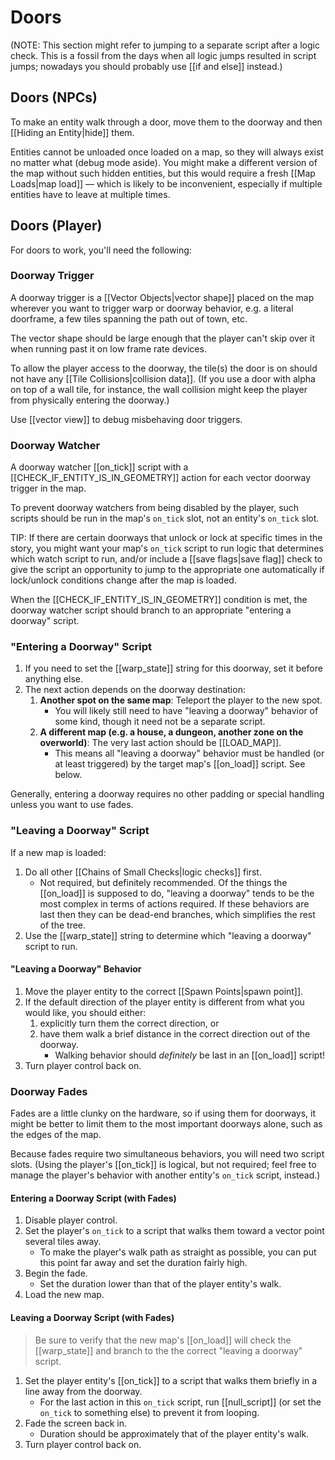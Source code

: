 # Doors

(NOTE: This section might refer to jumping to a separate script after a logic check. This is a fossil from the days when all logic jumps resulted in script jumps; nowadays you should probably use [[if and else]] instead.)

## Doors (NPCs)

To make an entity walk through a door, move them to the doorway and then [[Hiding an Entity|hide]] them.

Entities cannot be unloaded once loaded on a map, so they will always exist no matter what (debug mode aside). You might make a different version of the map without such hidden entities, but this would require a fresh [[Map Loads|map load]] — which is likely to be inconvenient, especially if multiple entities have to leave at multiple times.

## Doors (Player)

For doors to work, you'll need the following:

### Doorway Trigger

A doorway trigger is a [[Vector Objects|vector shape]] placed on the map wherever you want to trigger warp or doorway behavior, e.g. a literal doorframe, a few tiles spanning the path out of town, etc.

The vector shape should be large enough that the player can't skip over it when running past it on low frame rate devices.

To allow the player access to the doorway, the tile(s) the door is on should not have any [[Tile Collisions|collision data]]. (If you use a door with alpha on top of a wall tile, for instance, the wall collision might keep the player from physically entering the doorway.)

Use [[vector view]] to debug misbehaving door triggers.

### Doorway Watcher

A doorway watcher [[on_tick]] script with a [[CHECK_IF_ENTITY_IS_IN_GEOMETRY]] action for each vector doorway trigger in the map.

To prevent doorway watchers from being disabled by the player, such scripts should be run in the map's `on_tick` slot, not an entity's `on_tick` slot.

TIP: If there are certain doorways that unlock or lock at specific times in the story, you might want your map's `on_tick` script to run logic that determines which watch script to run, and/or include a [[save flags|save flag]] check to give the script an opportunity to jump to the appropriate one automatically if lock/unlock conditions change after the map is loaded.

When the [[CHECK_IF_ENTITY_IS_IN_GEOMETRY]] condition is met, the doorway watcher script should branch to an appropriate "entering a doorway" script.

### "Entering a Doorway" Script

1. If you need to set the [[warp_state]] string for this doorway, set it before anything else.
2. The next action depends on the doorway destination:
	1. **Another spot on the same map**: Teleport the player to the new spot.
		- You will likely still need to have "leaving a doorway" behavior of some kind, though it need not be a separate script.
	2. **A different map (e.g. a house, a dungeon, another zone on the overworld)**: The very last action should be [[LOAD_MAP]].
		- This means all "leaving a doorway" behavior must be handled (or at least triggered) by the target map's [[on_load]] script. See below.

Generally, entering a doorway requires no other padding or special handling unless you want to use fades.

### "Leaving a Doorway" Script

If a new map is loaded:
1. Do all other [[Chains of Small Checks|logic checks]] first.
	- Not required, but definitely recommended. Of the things the [[on_load]] is supposed to do, "leaving a doorway" tends to be the most complex in terms of actions required. If these behaviors are last then they can be dead-end branches, which simplifies the rest of the tree.
2. Use the [[warp_state]] string to determine which "leaving a doorway" script to run.

#### "Leaving a Doorway" Behavior

1. Move the player entity to the correct [[Spawn Points|spawn point]].
2. If the default direction of the player entity is different from what you would like, you should either:
	1. explicitly turn them the correct direction, or
	2. have them walk a brief distance in the correct direction out of the doorway.
		- Walking behavior should *definitely* be last in an [[on_load]] script!
3. Turn player control back on.

### Doorway Fades

Fades are a little clunky on the hardware, so if using them for doorways, it might be better to limit them to the most important doorways alone, such as the edges of the map.

Because fades require two simultaneous behaviors, you will need two script slots. (Using the player's [[on_tick]] is logical, but not required; feel free to manage the player's behavior with another entity's `on_tick` script, instead.)

#### Entering a Doorway Script (with Fades)

1. Disable player control.
2. Set the player's `on_tick` to a script that walks them toward a vector point several tiles away.
	- To make the player's walk path as straight as possible, you can put this point far away and set the duration fairly high.
3. Begin the fade.
	- Set the duration lower than that of the player entity's walk.
4. Load the new map.

#### Leaving a Doorway Script (with Fades)

> Be sure to verify that the new map's [[on_load]] will check the [[warp_state]] and branch to the the correct "leaving a doorway" script.

1. Set the player entity's [[on_tick]] to a script that walks them briefly in a line away from the doorway.
	- For the last action in this `on_tick` script, run [[null_script]] (or set the `on_tick` to something else) to prevent it from looping.
2. Fade the screen back in.
	- Duration should be approximately that of the player entity's walk.
3. Turn player control back on.
